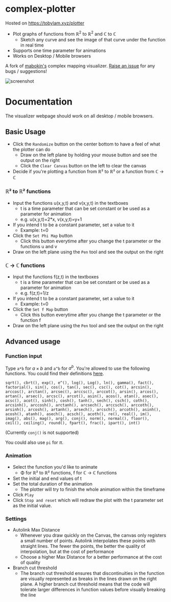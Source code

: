 # complex-plotter
Hosted on https://tobylam.xyz/plotter

- Plot graphs of functions from $\mathbb{R}^2$ to $\mathbb{R}^2$ and $\mathbb{C}$ to $\mathbb{C}$
    - Sketch any curve and see the image of that curve under the function in real time
- Supports one time parameter for animations
- Works on Desktop / Mobile browsers

A fork of [mabokin's](https://github.com/mabotkin/complex) complex mapping visualizer. [Raise an issue](https://github.com/tsunyinlam/mapping-visualizer/issues) for any bugs / suggestions!

![screenshot](https://tobylam.xyz/assets/images/2023-11-24-screenshot.webp)

# Documentation

The visualizer webpage should work on all desktop / mobile browsers.

## Basic Usage 
- Click the `Randomize` button on the center bottom to have a feel of what the plotter can do
    - Draw on the left plane by holding your mouse button and see the output on the right
    - Click the `Clear Canvas` button on the left to clear the canvas
- Decide if you're plotting a function from ℝ² to ℝ² or a function from ℂ → ℂ

### ℝ² to ℝ² functions
- Input the functions u(x,y,t) and v(x,y,t) in the textboxes
    - t is a time parameter that can be set constant or be used as a parameter for animation
    - e.g. u(x,y,t)=2*x, v(x,y,t)=y+1
-  If you intend t to be a constant parameter, set a value to it
    - Example: t=0
- Click the `Set Phi Map` button
    - Click this button everytime after you change the t parameter or the functions u and v
- Draw on the left plane using the `Pen` tool and see the output on the right

### ℂ → ℂ functions
- Input the functions f(z,t) in the textboxes
    - t is a time parameter that can be set constant or be used as a parameter for animation
    - e.g. f(z,t)=1/z
-  If you intend t to be a constant parameter, set a value to it
    - Example: t=0
- Click the `Set f Map` button
    - Click this button everytime after you change the t parameter or the function f
- Draw on the left plane using the `Pen` tool and see the output on the right

## Advanced usage

### Function input

Type `a*b` for $a\times b$ and `a^b` for $a^b$. You're allowed to use the following functions. You could find their definitions [here](https://github.com/tsunyinlam/complex/blob/master/js/complex.min.js). 

`sqrt(), cbrt(), exp(), e^(), log(), Log(), ln(), gamma(), fact(), factorial(), sin(), cos(), tan(), sec(), csc(), cot(), arcsin(), arccos(), arctan(), arcsec(), arccsc(), arccot(), arsin(), arcos(), artan(), arsec(), arcsc(), arcot(), asin(), acos(), atan(), asec(), acsc(), acot(), sinh(), cosh(), tanh(), sech(), csch(), coth(), arcsinh(), arccosh(), arctanh(), arcsech(), arccsch(), arccoth(), arsinh(), arcosh(), artanh(), arsech(), arcsch(), arcoth(), asinh(), acosh(), atanh(), asech(), acsch(), acoth(), re(), real(), im(), imag(), abs(), mag(), arg(), conj(), norm(), normal(), floor(), ceil(), ceiling(), round(), fpart(), frac(), ipart(), int()`

(Currently `conj()` is not supported)

You could also use `pi` for $\pi$. 


### Animation

- Select the function you'd like to animate
  - Φ for  ℝ² to ℝ² functions, f for ℂ → ℂ functions
- Set the initial and end values of t
- Set the total duration of the animation
  - The plotter will try to finish the whole animation within the timeframe
- Click `Play`
- Click `Stop and reset` which will redraw the plot with the t parameter set as the initial value.

### Settings

- Autolink Max Distance
    - Whenever you draw quickly on the Canvas, the canvas only registers a small number of points. Autolink interpolates these points with straight lines. The fewer the points, the better the quality of interpolation, but at the cost of performance
    - Choose a higher Max Distance for a better performance at the cost of quality
- Branch cut threshold
    - The branch cut threshold ensures that discontinuities in the function are visually represented as breaks in the lines drawn on the right plane. A higher branch cut threshold means that the code will tolerate larger differences in function values before visually breaking the line
